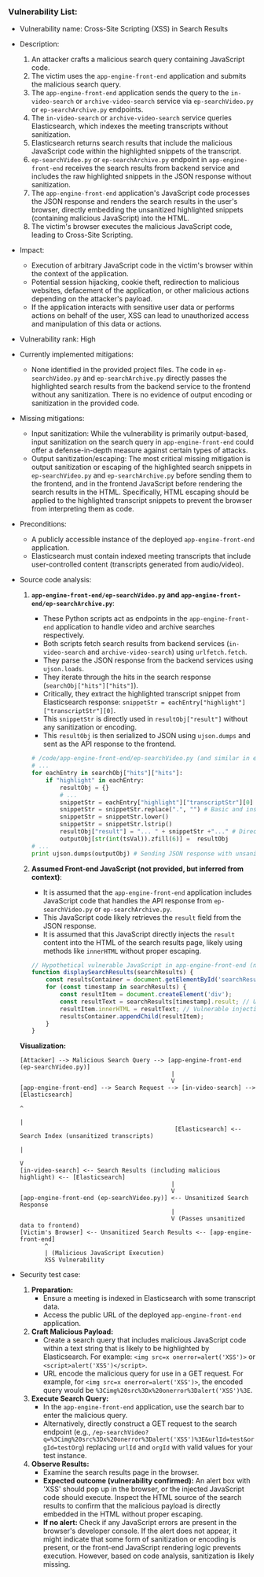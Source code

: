 ### Vulnerability List:

- Vulnerability name: Cross-Site Scripting (XSS) in Search Results
- Description:
  1. An attacker crafts a malicious search query containing JavaScript code.
  2. The victim uses the `app-engine-front-end` application and submits the malicious search query.
  3. The `app-engine-front-end` application sends the query to the `in-video-search` or `archive-video-search` service via `ep-searchVideo.py` or `ep-searchArchive.py` endpoints.
  4. The `in-video-search` or `archive-video-search` service queries Elasticsearch, which indexes the meeting transcripts without sanitization.
  5. Elasticsearch returns search results that include the malicious JavaScript code within the highlighted snippets of the transcript.
  6. `ep-searchVideo.py` or `ep-searchArchive.py` endpoint in `app-engine-front-end` receives the search results from backend service and includes the raw highlighted snippets in the JSON response without sanitization.
  7. The `app-engine-front-end` application's JavaScript code processes the JSON response and renders the search results in the user's browser, directly embedding the unsanitized highlighted snippets (containing malicious JavaScript) into the HTML.
  8. The victim's browser executes the malicious JavaScript code, leading to Cross-Site Scripting.
- Impact:
  - Execution of arbitrary JavaScript code in the victim's browser within the context of the application.
  - Potential session hijacking, cookie theft, redirection to malicious websites, defacement of the application, or other malicious actions depending on the attacker's payload.
  - If the application interacts with sensitive user data or performs actions on behalf of the user, XSS can lead to unauthorized access and manipulation of this data or actions.
- Vulnerability rank: High
- Currently implemented mitigations:
  - None identified in the provided project files. The code in `ep-searchVideo.py` and `ep-searchArchive.py` directly passes the highlighted search results from the backend service to the frontend without any sanitization. There is no evidence of output encoding or sanitization in the provided code.
- Missing mitigations:
  - Input sanitization: While the vulnerability is primarily output-based, input sanitization on the search query in `app-engine-front-end` could offer a defense-in-depth measure against certain types of attacks.
  - Output sanitization/escaping: The most critical missing mitigation is output sanitization or escaping of the highlighted search snippets in `ep-searchVideo.py` and `ep-searchArchive.py` before sending them to the frontend, and in the frontend JavaScript before rendering the search results in the HTML. Specifically, HTML escaping should be applied to the highlighted transcript snippets to prevent the browser from interpreting them as code.
- Preconditions:
  - A publicly accessible instance of the deployed `app-engine-front-end` application.
  - Elasticsearch must contain indexed meeting transcripts that include user-controlled content (transcripts generated from audio/video).
- Source code analysis:
  1. **`app-engine-front-end/ep-searchVideo.py` and `app-engine-front-end/ep-searchArchive.py`**:
     - These Python scripts act as endpoints in the `app-engine-front-end` application to handle video and archive searches respectively.
     - Both scripts fetch search results from backend services (`in-video-search` and `archive-video-search`) using `urlfetch.fetch`.
     - They parse the JSON response from the backend services using `ujson.loads`.
     - They iterate through the hits in the search response (`searchObj["hits"]["hits"]`).
     - Critically, they extract the highlighted transcript snippet from Elasticsearch response: `snippetStr = eachEntry["highlight"]["transcriptStr"][0]`.
     - This `snippetStr` is directly used in `resultObj["result"]` without any sanitization or encoding.
     - This `resultObj` is then serialized to JSON using `ujson.dumps` and sent as the API response to the frontend.

     ```python
     # /code/app-engine-front-end/ep-searchVideo.py (and similar in ep-searchArchive.py)
     # ...
     for eachEntry in searchObj["hits"]["hits"]:
         if "highlight" in eachEntry:
             resultObj = {}
             # ...
             snippetStr = eachEntry["highlight"]["transcriptStr"][0] # Unsanitized highlight from Elasticsearch
             snippetStr = snippetStr.replace(".", "") # Basic and insufficient sanitization
             snippetStr = snippetStr.lower()
             snippetStr = snippetStr.lstrip()
             resultObj["result"] = "... " + snippetStr +"..." # Directly using unsanitized snippet
             outputObj[str(int(tsVal)).zfill(6)] =  resultObj
     # ...
     print ujson.dumps(outputObj) # Sending JSON response with unsanitized data
     ```

  2. **Assumed Front-end JavaScript (not provided, but inferred from context)**:
     - It is assumed that the `app-engine-front-end` application includes JavaScript code that handles the API response from `ep-searchVideo.py` or `ep-searchArchive.py`.
     - This JavaScript code likely retrieves the `result` field from the JSON response.
     - It is assumed that this JavaScript directly injects the `result` content into the HTML of the search results page, likely using methods like `innerHTML` without proper escaping.

     ```javascript
     // Hypothetical vulnerable JavaScript in app-engine-front-end (not provided)
     function displaySearchResults(searchResults) {
         const resultsContainer = document.getElementById('searchResults');
         for (const timestamp in searchResults) {
             const resultItem = document.createElement('div');
             const resultText = searchResults[timestamp].result; // Unsanitized result from backend
             resultItem.innerHTML = resultText; // Vulnerable injection point - XSS
             resultsContainer.appendChild(resultItem);
         }
     }
     ```

  **Visualization:**

  ```
  [Attacker] --> Malicious Search Query --> [app-engine-front-end (ep-searchVideo.py)]
                                             |
                                             V
  [app-engine-front-end] --> Search Request --> [in-video-search] --> [Elasticsearch]
                                                                       ^
                                                                       |
                                              [Elasticsearch] <-- Search Index (unsanitized transcripts)
                                                                       |
                                                                       V
  [in-video-search] <-- Search Results (including malicious highlight) <-- [Elasticsearch]
                                             |
                                             V
  [app-engine-front-end (ep-searchVideo.py)] <-- Unsanitized Search Response
                                             |
                                             V (Passes unsanitized data to frontend)
  [Victim's Browser] <-- Unsanitized Search Results <-- [app-engine-front-end]
         ^
         | (Malicious JavaScript Execution)
         XSS Vulnerability
  ```

- Security test case:
  1. **Preparation:**
     - Ensure a meeting is indexed in Elasticsearch with some transcript data.
     - Access the public URL of the deployed `app-engine-front-end` application.
  2. **Craft Malicious Payload:**
     - Create a search query that includes malicious JavaScript code within a text string that is likely to be highlighted by Elasticsearch. For example: `<img src=x onerror=alert('XSS')>` or `<script>alert('XSS')</script>`.
     - URL encode the malicious query for use in a GET request. For example, for `<img src=x onerror=alert('XSS')>`, the encoded query would be `%3Cimg%20src%3Dx%20onerror%3Dalert('XSS')%3E`.
  3. **Execute Search Query:**
     - In the `app-engine-front-end` application, use the search bar to enter the malicious query.
     - Alternatively, directly construct a GET request to the search endpoint (e.g., `/ep-searchVideo?q=%3Cimg%20src%3Dx%20onerror%3Dalert('XSS')%3E&urlId=test&orgId=testOrg`) replacing `urlId` and `orgId` with valid values for your test instance.
  4. **Observe Results:**
     - Examine the search results page in the browser.
     - **Expected outcome (vulnerability confirmed):** An alert box with 'XSS' should pop up in the browser, or the injected JavaScript code should execute. Inspect the HTML source of the search results to confirm that the malicious payload is directly embedded in the HTML without proper escaping.
     - **If no alert:** Check if any JavaScript errors are present in the browser's developer console. If the alert does not appear, it might indicate that some form of sanitization or encoding is present, or the front-end JavaScript rendering logic prevents execution. However, based on code analysis, sanitization is likely missing.